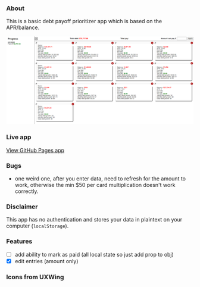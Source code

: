 ### About

This is a basic debt payoff prioritizer app which is based on the APR/balance.

<img src="./ui-update-08212022.png" width="800"/>

### Live app
[View GitHub Pages app](https://jdc-cunningham.github.io/debt-payment-prioritizer/)

### Bugs
* one weird one, after you enter data, need to refresh for the amount to work, otherwise the min $50 per card multiplication doesn't work correctly.
### Disclaimer
This app has no authentication and stores your data in plaintext on your computer (`localStorage`).

### Features
- [ ] add ability to mark as paid (all local state so just add prop to obj)
- [x] edit entries (amount only)

### Icons from UXWing